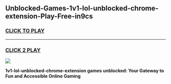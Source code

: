 
## Unblocked-Games-1v1-lol-unblocked-chrome-extension-Play-Free-in9cs
<h3>
<a href="https://premium76.site?title=1v1-lol-unblocked-chrome-extension&ref=10A">CLICK TO PLAY</a></h3>
<hr>

<h3>
<a href="https://premium76.site?title=1v1-lol-unblocked-chrome-extension&ref=10A">CLICK 2 PLAY</a>
  
</h3>

<a href="https://premium76.site?title=1v1-lol-unblocked-chrome-extension&ref=10A"><img src="https://clearcache.store/games.png"></a>


**1v1-lol-unblocked-chrome-extension games unblocked: Your Gateway to Fun and Accessible Online Gaming**
